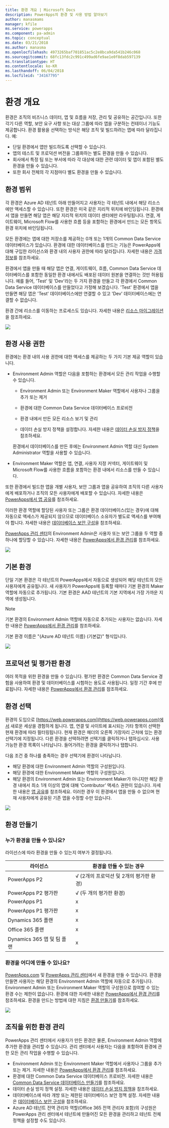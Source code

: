 ```yaml
---
title: 환경 개요 | Microsoft Docs
description: PowerApps의 환경 및 사용 방법 알아보기
author: manasmams
manager: kfile
ms.service: powerapps
ms.component: pa-admin
ms.topic: conceptual
ms.date: 03/21/2018
ms.author: manasma
ms.openlocfilehash: 4973265baf701851ac5c2e8bca9da541b246c068
ms.sourcegitcommit: 68fc13fdc2c991c499ad6fe9ae1e0f8dab597139
ms.translationtype: HT
ms.contentlocale: ko-KR
ms.lasthandoff: 06/04/2018
ms.locfileid: "34167795"
---
```

# <a name="environments-overview"></a>환경 개요
환경은 조직의 비즈니스 데이터, 앱 및 흐름을 저장, 관리 및 공유하는 공간입니다. 또한 각기 다른 역할, 보안 요구 사항 또는 대상 그룹에 따라 앱을 구분하는 컨테이너 기능도 제공합니다. 환경 활용을 선택하는 방식은 해당 조직 및 빌드하려는 앱에 따라 달라집니다. 예:

* 단일 환경에서 앱만 빌드하도록 선택할 수 있습니다.
* 앱의 테스트 및 프로덕션 버전을 그룹화하는 별도 환경을 만들 수 있습니다.
* 회사에서 특정 팀 또는 부서에 따라 각 대상에 대한 관련 데이터 및 앱이 포함된 별도 환경을 만들 수 있습니다.
* 또한 회사 전체의 각 지점마다 별도 환경을 만들 수 있습니다.  

## <a name="environment-scope"></a>환경 범위
각 환경은 Azure AD 테넌트 아래 만들어지고 사용자는 각 테넌트 내에서 해당 리소스에만 액세스할 수 있습니다. 또한 환경은 미국 같은 지리적 위치에 바인딩됩니다. 환경에서 앱을 만들면 해당 앱은 해당 지리적 위치의 데이터 센터에만 라우팅됩니다. 연결, 게이트웨이, Microsoft Flow를 사용한 흐름 등을 포함하는 환경에서 만드는 모든 항목도 환경 위치에 바인딩됩니다.

모든 환경에는 앱에 대한 저장소를 제공하는 0개 또는 1개의 Common Data Service 데이터베이스가 있습니다. 환경에 대한 데이터베이스를 만드는 기능은 PowerApps에 대해 구입한 라이선스와 환경 내의 사용자 권한에 따라 달라집니다. 자세한 내용은 [가격 정보](pricing-billing-skus.md)를 참조하세요.

환경에서 앱을 만들 때 해당 앱은 연결, 게이트웨이, 흐름, Common Data Service 데이터베이스를 포함한 동일한 환경 내에서도 배포된 데이터 원본을 연결하는 것만 허용됩니다.  예를 들어, 'Test' 및 'Dev'라는 두 가지 환경을 만들고 각 환경에서 Common Data Service 데이터베이스를 만들었다고 가정해 보겠습니다. 'Test' 환경에서 앱을 만들면 해당 앱은 'Test' 데이터베이스에만 연결할 수 있고 'Dev' 데이터베이스에는 연결할 수 없습니다.

환경 간에 리소스를 이동하는 프로세스도 있습니다. 자세한 내용은 [리소스 마이그레이션](environment-and-tenant-migration.md)을 참조하세요.

![](./media/environments-overview/Environments.png)

## <a name="environment-permissions"></a>환경 사용 권한
환경에는 환경 내의 사용 권한에 대한 액세스를 제공하는 두 가지 기본 제공 역할이 있습니다.

* Environment Admin 역할은 다음을 포함하는 환경에서 모든 관리 작업을 수행할 수 있습니다.

    * Environment Admin 또는 Environment Maker 역할에서 사용자나 그룹을 추가 또는 제거

    * 환경에 대한 Common Data Service 데이터베이스 프로비전

    * 환경 내에서 만든 모든 리소스 보기 및 관리

    * 데이터 손실 방지 정책을 설정합니다. 자세한 내용은 [데이터 손실 방지 정책](prevent-data-loss.md)을 참조하세요.

    환경에서 데이터베이스를 만든 후에는 Environment Admin 역할 대신 System Administrator 역할을 사용할 수 있습니다.

* Environment Maker 역할은 앱, 연결, 사용자 지정 커넥터, 게이트웨이 및 Microsoft Flow를 사용한 흐름을 포함하는 환경 내에서 리소스를 만들 수 있습니다.

또한 환경에서 빌드한 앱을 개별 사용자, 보안 그룹과 앱을 공유하여 조직의 다른 사용자에게 배포하거나 조직의 모든 사용자에게 배포할 수 있습니다. 자세한 내용은 [PowerApps에서 앱 공유](../maker/canvas-apps/share-app.md)를 참조하세요.

이러한 환경 역할에 할당된 사용자 또는 그룹은 환경 데이터베이스(있는 경우)에 대해 자동으로 액세스가 제공되지 않으므로 데이터베이스 소유자가 별도로 액세스를 부여해야 합니다. 자세한 내용은 [데이터베이스 보안 구성](database-security.md)을 참조하세요.

[PowerApps 관리 센터][1]의 Environment Admin은 사용자 또는 보안 그룹을 두 역할 중 하나에 할당할 수 있습니다. 자세한 내용은 [PowerApps에서 환경 관리](environments-administration.md)를 참조하세요.

![](./media/environments-overview/EnvironmentRoles.png)

## <a name="the-default-environment"></a>기본 환경
단일 기본 환경은 각 테넌트의 PowerApps에서 자동으로 생성되어 해당 테넌트의 모든 사용자에게 공유됩니다. 새 사용자가 PowerApps에 등록할 때마다 기본 환경의 Maker 역할에 자동으로 추가됩니다. 기본 환경은 AAD 테넌트의 기본 지역에서 가장 가까운 지역에 생성됩니다.

> [!NOTE]
> 기본 환경의 Environment Admin 역할에 자동으로 추가되는 사용자는 없습니다. 자세한 내용은 [PowerApps에서 환경 관리](environments-administration.md)를 참조하세요.
>
>

기본 환경 이름은 "{Azure AD 테넌트 이름} (기본값)" 형식입니다.

![](./media/environments-overview/DefaultEnvironment.png)

## <a name="production-and-trial-environments"></a>프로덕션 및 평가판 환경
여러 목적을 위한 환경을 만들 수 있습니다. 평가판 환경은 Common Data Service 경험을 사용하여 환경 및 데이터베이스를 시험하는 용도로 사용됩니다. 일정 기간 후에 만료됩니다. 자세한 내용은 [PowerApps에서 환경 관리](environments-administration.md)를 참조하세요.

## <a name="choosing-an-environment"></a>환경 선택
환경의 도입으로 [https://web.powerapps.com](https://web.powerapps.com)에서 새로운 세상을 경험하게 됩니다.  앱, 연결 및 사이트에 표시되는 기타 항목이 선택한 현재 환경에 따라 필터링됩니다.  현재 환경은 헤더의 오른쪽 가장자리 근처에 있는 환경 선택기에 지정됩니다. 다른 환경을 선택하려면 선택기를 클릭하거나 탭하십시오. 사용 가능한 환경 목록이 나타납니다. 들어가려는 환경을 클릭하거나 탭합니다.

다음 조건 중 하나를 충족하는 경우 선택기에 환경이 나타납니다.

* 해당 환경에 대한 Environment Admin 역할의 구성원입니다.
* 해당 환경에 대한 Environment Maker 역할의 구성원입니다.
* 해당 환경의 Environment Admin 또는 Environment Maker가 아니지만 해당 환경 내에서 최소 1개 이상의 앱에 대해 ‘Contributor’ 액세스 권한이 있습니다. 자세한 내용은 [앱 공유](../maker/canvas-apps/share-app.md)를 참조하세요. 이러한 경우 이 환경에서 앱을 만들 수 없으며 현재 사용자에게 공유된 기존 앱을 수정할 수만 있습니다.

![](./media/environments-overview/EnvironmentPicker.png)

## <a name="creating-an-environment"></a>환경 만들기
### <a name="who-can-create-environments"></a>누가 환경을 만들 수 있나요?
라이선스에 따라 환경을 만들 수 있는지 여부가 결정됩니다.

| 라이선스 | 환경을 만들 수 있는 경우 |
| --- | --- |
| PowerApps P2 |√ (2개의 프로덕션 및 2개의 평가판 환경)|
| PowerApps P2 평가판 |√ (두 개의 평가판 환경)|
| PowerApps P1 |x |
| PowerApps P1 평가판 |x |
| Dynamics 365 플랜 |x |
| Office 365 플랜 |x |
| Dynamics 365 앱 및 팀 플랜 |x |


### <a name="where-can-environments-be-created"></a>환경을 어디에 만들 수 있나요?
[PowerApps.com][2] 및 [PowerApps 관리 센터][1]에서 새 환경을 만들 수 있습니다. 환경을 만들면 사용자는 해당 환경의 Environment Admin 역할에 자동으로 추가됩니다. Environment Admin 또는 Environment Maker 역할의 구성원으로 참여할 수 있는 환경 수는 제한이 없습니다. 환경에 대한 자세한 내용은 [PowerApps에서 환경 관리](environments-administration.md)를 참조하세요. 환경을 만드는 방법에 대한 지침은 [환경 만들기](create-environment.md)를 참조하세요.

![](./media/environments-overview/CreateEnvironmentDialog-New.png)


## <a name="managing-environments-for-your-organization"></a>조직을 위한 환경 관리
PowerApps 관리 센터에서 사용자가 만든 환경은 물론, Environment Admin 역할에 추가한 환경을 관리할 수 있습니다. 관리 센터에서 사용자는 다음을 포함하여 환경에 관한 모든 관리 작업을 수행할 수 있습니다.

* Environment Admin 또는 Environment Maker 역할에서 사용자나 그룹을 추가 또는 제거.  자세한 내용은 [PowerApps에서 환경 관리](environments-administration.md)를 참조하세요.
* 환경에 대한 Common Data Service 데이터베이스 프로비전. 자세한 내용은 [ Common Data Service 데이터베이스 만들기](create-database.md)를 참조하세요.
* 데이터 손실 방지 정책 설정. 자세한 내용은 [데이터 손실 방지 정책](prevent-data-loss.md)을 참조하세요.
* 데이터베이스에 따라 개방 또는 제한된 데이터베이스 보안 정책 설정. 자세한 내용은 [데이터베이스 보안 구성](database-security.md)을 참조하세요.
* Azure AD 테넌트 전역 관리자 역할(Office 365 전역 관리자 포함)의 구성원은 PowerApps 관리 센터에서 테넌트에 만들어진 모든 환경을 관리하고 테넌트 전체 정책을 설정할 수도 있습니다.

<!--Reference links in article-->
[1]: https://admin.powerapps.com
[2]: https://web.powerapps.com
[3]: https://aka.ms/cdspreviewtoga

